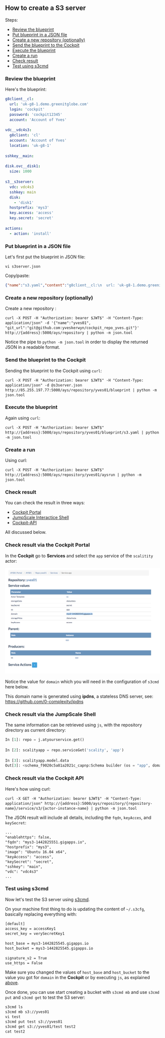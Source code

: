 ## How to create a S3 server

Steps:

- [Review the blueprint](#review-blueprint)
- [Put blueprint in a JSON file](#json-file)
- [Create a new repository (optionally)](#create-repository)
- [Send the blueprint to the Cockpit](#send-blueprint)
- [Execute the blueprint](#execute-blueprint)
- [Create a run](#create-run)
- [Check result](#check-result)
- [Test using s3cmd](#s3cmd-test)


<a id="review-blueprint"></a>
### Review the blueprint

Here's the blueprint:

```yaml
g8client__cl:
  url: 'uk-g8-1.demo.greenitglobe.com'
  login: 'cockpit'
  password: 'cockpit12345'
  account: 'Account of Yves'

vdc__vdc4s3:
  g8client: 'cl'
  account: 'Account of Yves'
  location: 'uk-g8-1'

sshkey__main:

disk.ovc__disk1:
  size: 1000

s3__s3server:
  vdc: vdc4s3
  sshkey: main
  disk:
    - 'disk1'
  hostprefix: 'mys3'
  key.access: 'access'
  key.secret: 'secret'

actions:
  - action: 'install'
```


<a id="json-file"></a>
### Put blueprint in a JSON file

Let's first put the blueprint in JSON file:

```
vi s3server.json
```

Copy/paste:

```json
{"name":"s3.yaml","content":"g8client__cl:\n  url: 'uk-g8-1.demo.greenitglobe.com'\n  login: 'cockpit'\n  password: 'cockpit12345'\n  account: 'Account of Yves'\n\nvdc__vdc4s3:\n  g8client: cl\n  account: 'Account of Yves'\n  location: 'uk-g8-1'\n\nsshkey__main:\n\ndisk.ovc__disk1:\n  size: 1000\n\ns3__s3server:\n  vdc: vdc4s3\n  sshkey: main\n  disk:\n    - 'disk1'\n  hostprefix: 'mys3'\n  key.access: 'access'\n  key.secret: 'secret'\n\nactions:\n  - action: 'install'"}
```

<a id="create-repository"></a>
### Create a new repository (optionally)

Create a new repository :

```
curl -X POST -H "Authorization: bearer $JWT$" -H "Content-Type: application/json" -d '{"name":"yves01", "git_url":"git@github.com:yveskerwyn/cockpit_repo_yves.git"}' http://{address}:5000/ays/repository | python -m json.tool
```

Notice the pipe to `python -m json.tool` in order to display the returned JSON in a readable format.

<a id="send-blueprint"></a>
### Send the blueprint to the Cockpit

Sending the blueprint to the Cockpit using `curl`:

```
curl -X POST -H "Authorization: bearer $JWT$" -H "Content-Type: application/json" -d @s3server.json http://85.255.197.77:5000/ays/repository/yves01/blueprint | python -m json.tool
```


<a id="execute-blueprint"></a>
### Execute the blueprint

Again using `curl`:

```
curl -X POST -H "Authorization: bearer $JWT$" http://{address}:5000/ays/repository/yves01/blueprint/s3.yaml | python -m json.tool
```

<a id="create-run"></a>
### Create a run

Using curl:

```
curl -X POST -H "Authorization: bearer $JWT$" http://{address}:5000/ays/repository/yves01/aysrun | python -m json.tool
```

<a id="check-result"></a>
### Check result

You can check the result in three ways:

- [Cockpit Portal](#cockpit-portal)
- [JumpScale Interactice Shell](#js-shell)
- [Cockpit-API](#cockpit-API)

All discussed below.


<a id="cockpit-portal"></a>
### Check result via the Cockpit Portal

In the **Cockpit** go to **Services** and select the `app` service of the `scalitity` actor:

![](domain.png)

Notice the value for `domain` which you will need in the configuration of `s3cmd` here below.

This domain name is generated using **ipdns**, a stateless DNS server, see: https://github.com/0-complexity/ipdns


<a id="js-shell"></a>
### Check result via the JumpScale Shell

The same information can be retrieved using `js`, with the repository directory as current directory:

```python
In [1]: repo = j.atyourservice.get()

In [2]: scalityapp = repo.serviceGet('scality', 'app')

In [3]: scalityapp.model.data
Out[3]: <schema_f9020c5a81a2021c_capnp:Schema builder (os = "app", domain = "mys3-1442825545.gigapps.io", storageData = "/data/data", storageMeta = "/data/meta", keyAccess = "access", keySecret = "secret")>
```


<a id="cockpit-api"></a>
### Check result via the Cockpit API

Here's how using curl:

```
curl -X GET -H "Authorization: bearer $JWT$" -H "Content-Type: application/json" http://{address}:5000/ays/repository/{repository-name}/service/s3/{actor-instance-name} | python -m json.tool
```

The JSON result will include all details, including the `fqdn`, `keyAcces`, and `keySecret`:

```
...
"enablehttps": false,
"fqdn": "mys3-1442825551.gigapps.io",
"hostprefix": "mys3",
"image": "Ubuntu 16.04 x64",
"keyAccess": "access",
"keySecret": "secret",
"sshkey": "main",
"vdc": "vdc4s3"
...
```

<a id="s3cmd-test"></a>
###  Test using s3cmd

Now let's test the S3 server using [s3cmd](http://s3tools.org/s3cmd-howto).

On your machine first thing to do is updating the content of `~/.s3cfg`, basically replacing everything with:

```
[default]
access_key = accessKey1
secret_key = verySecretKey1

host_base = mys3-1442825545.gigapps.io
host_bucket = mys3-1442825545.gigapps.io

signature_v2 = True
use_https = False
```

Make sure you changed the values of `host_base` and `host_bucket` to the value you got for `domain` in the **Cockpit** or by executing `js`, as explained [above](#check-result).

Once done, you can use start creating a bucket with `s3cmd mb` and use `s3cmd put` and `s3cmd get` to test the S3 server:

```
s3cmd ls
s3cmd mb s3://yves01
vi test
s3cmd put test s3://yves01
s3cmd get s3://yves01/test test2
cat test2
```
